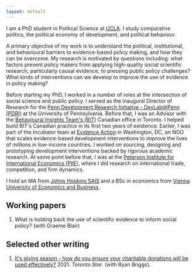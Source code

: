 ```yaml
---
layout: default
---
```


I am a PhD student in Political Science at [UCLA](https://polisci.ucla.edu/). I study comparative politics, the political economy of development, and political behaviour. 

A primary objective of my work is to understand the political, institutional, and behavioural barriers to evidence-based policy making, and how they can be overcome. My research is motivated by questions including: what factors prevent policy makers from applying high-quality social scientific research, particularly causal evidence, to pressing public policy challenges? What kinds of interventions can we develop to improve the use of evidence in policy making?

Before starting my PhD, I worked in a number of roles at the intersection of social science and public policy. I served as the inaugural Director of Research for the [Penn Development Research Initiative - DevLab@Penn (PDRI)](https://pdri-devlab.upenn.edu/) at the University of Pennsylvania. Before that, I was an Advisor with the [Behavioural Insights Team's (BIT)](https://www.bi.team/) Canadian office in Toronto. I helped build BIT's Canadian practice in its first two years of existence. Earlier, I was part of the Incubator team at [Evidence Action](https://www.evidenceaction.org/) in Washington, DC, an NGO that scales evidence-based development interventions to improve the lives of millions in low-income countries. I worked on sourcing, designing and prototyping development interventions backed by rigorous academic research. At some point before that, I was at the [Peterson Institute for International Economics (PIIE)](https://www.piie.com/), where I did research on international trade, competition, and firm dynamics.

I hold an MA from [Johns Hopkins SAIS](https://sais.jhu.edu/) and a BSc in economics from [Vienna University of Economics and Business](https://www.wu.ac.at/en/).

## Working papers

1. What is holding back the use of scientific evidence to inform social policy? (with Graeme Blair)

## Selected other writing

1. [It's giving season - how do you ensure your charitable donations will be used effectively?](https://www.thestar.com/opinion/contributors/it-s-giving-season-how-do-you-ensure-your-charitable-donations-will-be-used-effectively/article_be8b5675-214a-51ff-acb0-a6111196c9b5.html) 2021. *Toronto Star*. (with Ryan Briggs).